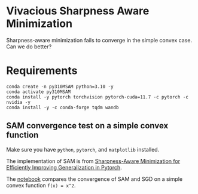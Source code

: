 # Vivacious Sharpness Aware Minimization

Sharpness-aware minimization fails to converge in the simple convex case. Can we do better?

# Requirements
```
conda create -n py310MSAM python=3.10 -y
conda activate py310MSAM
conda install -y pytorch torchvision pytorch-cuda=11.7 -c pytorch -c nvidia -y
conda install -y -c conda-forge tqdm wandb
```

## SAM convergence test on a simple convex function

Make sure you have `python`, `pytorch`, and `matplotlib` installed.

The implementation of SAM is from [Sharpness-Aware Minimization for Efficiently Improving Generalization in Pytorch](https://github.com/davda54/sam).

The [notebook](https://drive.google.com/file/d/1OEDlYUmlv7a53a_V7fqUIrpy0SXvSKBd/view?usp=sharing) compares the convergence of SAM and SGD on a simple convex function `f(x) = x^2`.
